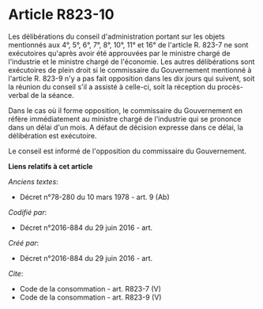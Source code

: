 # Article R823-10

Les délibérations du conseil d'administration portant sur les objets mentionnés aux 4°, 5°, 6°, 7°, 8°, 10°, 11° et 16° de
l'article R. 823-7 ne sont exécutoires qu'après avoir été approuvées par le ministre chargé de l'industrie et le ministre
chargé de l'économie. Les autres délibérations sont exécutoires de plein droit si le commissaire du Gouvernement mentionné à
l'article R. 823-9 n'y a pas fait opposition dans les dix jours qui suivent, soit la réunion du conseil s'il a assisté à
celle-ci, soit la réception du procès-verbal de la séance. 

Dans le cas où il forme opposition, le commissaire du Gouvernement en réfère immédiatement au ministre chargé de l'industrie
qui se prononce dans un délai d'un mois. A défaut de décision expresse dans ce délai, la délibération est exécutoire. 

Le conseil est informé de l'opposition du commissaire du Gouvernement.

**Liens relatifs à cet article**

_Anciens textes_:

  - Décret n°78-280 du 10 mars 1978 - art. 9 (Ab)

_Codifié par_:

  - Décret n°2016-884 du 29 juin 2016 - art.

_Créé par_:

  - Décret n°2016-884 du 29 juin 2016 - art.

_Cite_:

  - Code de la consommation - art. R823-7 (V)
  - Code de la consommation - art. R823-9 (V)
